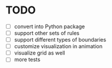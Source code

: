 # TODO
- [ ] convert into Python package
- [ ] support other sets of rules
- [ ] support different types of boundaries
- [ ] customize visualization in animation
- [ ] visualize grid as well
- [ ] more tests
